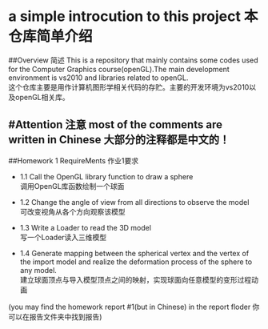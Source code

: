 # a simple introcution to this project 本仓库简单介绍

##Overview 简述
  This is a repository that mainly contains some codes used for the Computer Graphics course(openGL).The main development environment is vs2010 and libraries related to openGL.<br>
  这个仓库主要是用作计算机图形学相关代码的存贮。主要的开发环境为vs2010以及openGL相关库。

#Attention 注意
  most of the comments are written in Chinese 大部分的注释都是中文的！
--------------------------------------
##Homework 1 RequireMents 作业1要求
  * 1.1
    Call the OpenGL library function to draw a sphere<br>
    调用OpenGL库函数绘制一个球面

  * 1.2
    Change the angle of view from all directions to observe the model <br>
    可改变视角从各个方向观察该模型

  * 1.3
    Write a Loader to read the 3D model <br>
    写一个Loader读入三维模型

  * 1.4
    Generate mapping between the spherical vertex and the vertex of the import model and realize the deformation process of the sphere to any model.<br>
    建立球面顶点与导入模型顶点之间的映射，实现球面向任意模型的变形过程动画

  (you may find the homework report #1(but in Chinese) in the report floder 你可以在报告文件夹中找到报告)
